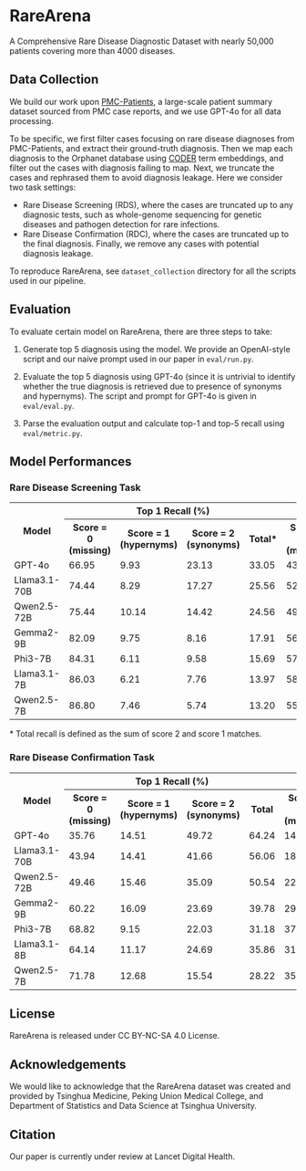 # RareArena
A Comprehensive Rare Disease Diagnostic Dataset with nearly 50,000 patients covering more than 4000 diseases.

## Data Collection
We build our work upon [PMC-Patients](https://github.com/zhao-zy15/PMC-Patients), a large-scale patient summary dataset sourced from PMC case reports, and we use GPT-4o for all data processing.

To be specific, we first filter cases focusing on rare disease diagnoses from PMC-Patients, and extract their ground-truth diagnosis.
Then we map each diagnosis to the Orphanet database using [CODER](https://github.com/GanjinZero/CODER) term embeddings, and filter out the cases with diagnosis failing to map.
Next, we truncate the cases and rephrased them to avoid diagnosis leakage.
Here we consider two task settings:
- Rare Disease Screening (RDS), where the cases are truncated up to any diagnosic tests, such as whole-genome sequencing for genetic diseases and pathogen detection for rare infections.
- Rare Disease Confirmation (RDC), where the cases are truncated up to the final diagnosis.
Finally, we remove any cases with potential diagnosis leakage.

To reproduce RareArena, see `dataset_collection` directory for all the scripts used in our pipeline.

## Evaluation
To evaluate certain model on RareArena, there are three steps to take:

1. Generate top 5 diagnosis using the model. We provide an OpenAI-style script and our naive prompt used in our paper in `eval/run.py`.

2. Evaluate the top 5 diagnosis using GPT-4o (since it is untrivial to identify whether the true diagnosis is retrieved due to presence of synonyms and hypernyms). The script and prompt for GPT-4o is given in `eval/eval.py`.

3. Parse the evaluation output and calculate top-1 and top-5 recall using `eval/metric.py`.

## Model Performances

### Rare Disease Screening Task

<table>  
  <tr>  
    <th rowspan="2">Model</th>  
    <th colspan="4">Top 1 Recall (%)</th>  
    <th colspan="4">Top 5 Recall (%)</th>  
  </tr>  
  <tr>  
    <th>Score = 0 (missing)</th>  
    <th>Score = 1 (hypernyms)</th>  
    <th>Score = 2 (synonyms)</th>  
    <th>Total*</th>  
    <th>Score = 0 (missing)</th>  
    <th>Score = 1 (hypernyms)</th>  
    <th>Score = 2 (synonyms)</th>  
    <th>Total</th>  
  </tr>  
  <tr>  
    <td>GPT-4o</td>  
    <td>66.95</td>  
    <td>9.93</td>  
    <td>23.13</td>  
    <td>33.05</td>  
    <td>43.14</td>  
    <td>20.26</td>  
    <td>36.61</td>  
    <td>56.86</td>  
  </tr>  
  <tr>  
    <td>Llama3.1-70B</td>  
    <td>74.44</td>  
    <td>8.29</td>  
    <td>17.27</td>  
    <td>25.56</td>  
    <td>52.00</td>  
    <td>17.56</td>  
    <td>30.45</td>  
    <td>48.00</td>  
  </tr>  
  <tr>  
    <td>Qwen2.5-72B</td>  
    <td>75.44</td>  
    <td>10.14</td>  
    <td>14.42</td>  
    <td>24.56</td>  
    <td>49.87</td>  
    <td>23.79</td>  
    <td>26.34</td>  
    <td>50.13</td>  
  </tr>  
  <tr>  
    <td>Gemma2-9B</td>  
    <td>82.09</td>  
    <td>9.75</td>  
    <td>8.16</td>  
    <td>17.91</td>  
    <td>56.01</td>  
    <td>22.90</td>  
    <td>21.09</td>  
    <td>43.99</td>  
  </tr>  
  <tr>  
    <td>Phi3-7B</td>  
    <td>84.31</td>  
    <td>6.11</td>  
    <td>9.58</td>  
    <td>15.69</td>  
    <td>57.61</td>  
    <td>21.15</td>  
    <td>21.24</td>  
    <td>42.39</td>  
  </tr>  
  <tr>  
    <td>Llama3.1-7B</td>  
    <td>86.03</td>  
    <td>6.21</td>  
    <td>7.76</td>  
    <td>13.97</td>  
    <td>58.09</td>  
    <td>19.07</td>  
    <td>22.84</td>  
    <td>41.91</td>  
  </tr>  
  <tr>  
    <td>Qwen2.5-7B</td>  
    <td>86.80</td>  
    <td>7.46</td>  
    <td>5.74</td>  
    <td>13.20</td>  
    <td>55.80</td>  
    <td>29.20</td>  
    <td>15.00</td>  
    <td>44.20</td>  
  </tr>  
</table>  
  
\* Total recall is defined as the sum of score 2 and score 1 matches.

### Rare Disease Confirmation Task
  
<table>  
  <tr>  
    <th rowspan="2">Model</th>  
    <th colspan="4">Top 1 Recall (%)</th>  
    <th colspan="4">Top 5 Recall (%)</th>  
  </tr>  
  <tr>  
    <th>Score = 0 (missing)</th>  
    <th>Score = 1 (hypernyms)</th>  
    <th>Score = 2 (synonyms)</th>  
    <th>Total</th>  
    <th>Score = 0 (missing)</th>  
    <th>Score = 1 (hypernyms)</th>  
    <th>Score = 2 (synonyms)</th>  
    <th>Total</th>  
  </tr>  
  <tr>  
    <td>GPT-4o</td>  
    <td>35.76</td>  
    <td>14.51</td>  
    <td>49.72</td>  
    <td>64.24</td>  
    <td>14.08</td>  
    <td>20.23</td>  
    <td>65.69</td>  
    <td>85.92</td>  
  </tr>  
  <tr>  
    <td>Llama3.1-70B</td>  
    <td>43.94</td>  
    <td>14.41</td>  
    <td>41.66</td>  
    <td>56.06</td>  
    <td>18.43</td>  
    <td>21.12</td>  
    <td>60.45</td>  
    <td>81.57</td>  
  </tr>  
  <tr>  
    <td>Qwen2.5-72B</td>  
    <td>49.46</td>  
    <td>15.46</td>  
    <td>35.09</td>  
    <td>50.54</td>  
    <td>22.98</td>  
    <td>25.93</td>  
    <td>51.09</td>  
    <td>77.02</td>  
  </tr>  
  <tr>  
    <td>Gemma2-9B</td>  
    <td>60.22</td>  
    <td>16.09</td>  
    <td>23.69</td>  
    <td>39.78</td>  
    <td>29.44</td>  
    <td>29.70</td>  
    <td>40.86</td>  
    <td>70.56</td>  
  </tr>  
  <tr>  
    <td>Phi3-7B</td>  
    <td>68.82</td>  
    <td>9.15</td>  
    <td>22.03</td>  
    <td>31.18</td>  
    <td>37.68</td>  
    <td>23.48</td>  
    <td>38.84</td>  
    <td>62.32</td>  
  </tr>  
  <tr>  
    <td>Llama3.1-8B</td>  
    <td>64.14</td>  
    <td>11.17</td>  
    <td>24.69</td>  
    <td>35.86</td>  
    <td>31.13</td>  
    <td>23.84</td>  
    <td>45.03</td>  
    <td>68.87</td>  
  </tr>  
  <tr>  
    <td>Qwen2.5-7B</td>  
    <td>71.78</td>  
    <td>12.68</td>  
    <td>15.54</td>  
    <td>28.22</td>  
    <td>35.08</td>  
    <td>34.08</td>  
    <td>30.85</td>  
    <td>64.92</td>  
  </tr>  
</table>  

## License
RareArena is released under CC BY-NC-SA 4.0 License.

## Acknowledgements  
We would like to acknowledge that the RareArena dataset was created and provided by Tsinghua Medicine, Peking Union Medical College, and Department of Statistics and Data Science at Tsinghua University. 
  

## Citation
Our paper is currently under review at Lancet Digital Health.